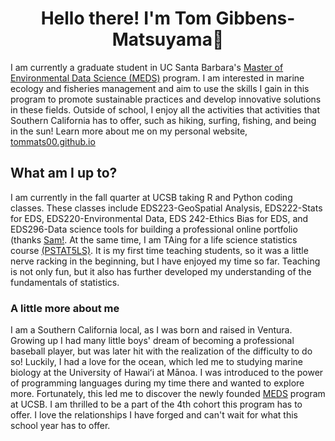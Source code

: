 <h1 align="center">Hello there! I'm Tom Gibbens-Matsuyama👋</h1>

I am currently a graduate student in UC Santa Barbara's [Master of Environmental Data Science (MEDS)](https://bren.ucsb.edu/masters-programs/master-environmental-data-science) program. I am interested in marine ecology and fisheries management and aim to use the skills I gain in this program to promote sustainable practices and develop innovative solutions in these fields. Outside of school, I enjoy all the activities that activities that Southern California has to offer, such as hiking, surfing, fishing, and being in the sun! Learn more about me on my personal website, [tommats00.github.io](https://tommats00.github.io/)

## What am I up to?

I am currently in the fall quarter at UCSB taking R and Python coding classes. These classes include EDS223-GeoSpatial Analysis, EDS222-Stats for EDS, EDS220-Environmental Data, EDS 242-Ethics Bias for EDS, and EDS296-Data science tools for building a professional online portfolio (thanks [Sam!](https://samanthacsik.github.io/). At the same time, I am TAing for a life science statistics course [(PSTAT5LS)](https://catalog.ucsb.edu/courses/PSTAT%205LS). It is my first time teaching students, so it was a little nerve racking in the beginning, but I have enjoyed my time so far. Teaching is not only fun, but it also has further developed my understanding of the fundamentals of statistics.

### A little more about me

I am a Southern California local, as I was born and raised in Ventura. Growing up I had many little boys' dream of becoming a professional baseball player, but was later hit with the realization of the difficulty to do so! Luckily, I had a love for the ocean, which led me to studying marine biology at the University of Hawaiʻi at Mānoa. I was introduced to the power of programming languages during my time there and wanted to explore more. Fortunately, this led me to discover the newly founded [MEDS](https://bren.ucsb.edu/masters-programs/master-environmental-data-science) program at UCSB. I am thrilled to be a part of the 4th cohort this program has to offer. I love the relationships I have forged and can't wait for what this school year has to offer. 



<!--
**tommats00/tommats00** is a ✨ _special_ ✨ repository because its `README.md` (this file) appears on your GitHub profile.


Here are some ideas to get you started:

- 🔭 I’m currently working on ...
- 🌱 I’m currently learning ...
- 👯 I’m looking to collaborate on ...
- 🤔 I’m looking for help with ...
- 💬 Ask me about ...
- 📫 How to reach me: ...
- 😄 Pronouns: ...
- ⚡ Fun fact: ...
-->
